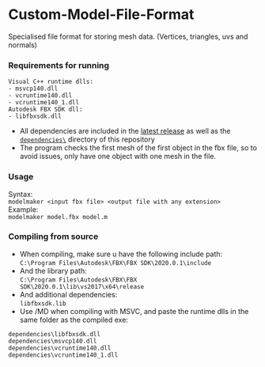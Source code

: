 # Custom-Model-File-Format
Specialised file format for storing mesh data. (Vertices, triangles, uvs and normals)

### Requirements for running
```
Visual C++ runtime dlls:
- msvcp140.dll
- vcruntime140.dll
- vcruntime140_1.dll
Autodesk FBX SDK dll:
- libfbxsdk.dll
```
- All dependencies are included in the [latest release](https://github.com/michael-gif/Custom-Model-File-Format/releases/tag/1.0.0)
as well as the [`dependencies\`](https://github.com/michael-gif/Custom-Model-File-Format/tree/main/dependencies) directory of this repository
- The program checks the first mesh of the first object in the fbx file, so to
avoid issues, only have one object with one mesh in the file.

### Usage
Syntax:  
`modelmaker <input fbx file> <output file with any extension>`  
Example:  
`modelmaker model.fbx model.m`

### Compiling from source
- When compiling, make sure u have the following include path:  
`C:\Program Files\Autodesk\FBX\FBX SDK\2020.0.1\include`  
- And the library path:  
`C:\Program Files\Autodesk\FBX\FBX SDK\2020.0.1\lib\vs2017\x64\release`  
- And additional dependencies:  
`libfbxsdk.lib`  
- Use /MD when compiling with MSVC, and paste the runtime dlls in the same folder
as the compiled exe:
```
dependencies\libfbxsdk.dll
dependencies\msvcp140.dll
dependencies\vcruntime140.dll
dependencies\vcruntime140_1.dll
```